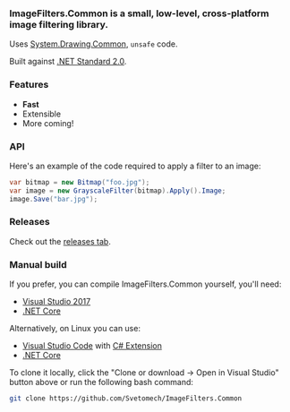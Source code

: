 ### **ImageFilters.Common** is a small, low-level, cross-platform image filtering library.

Uses [System.Drawing.Common](https://www.nuget.org/packages/System.Drawing.Common), `unsafe` code.

Built against [.NET Standard 2.0](https://docs.microsoft.com/dotnet/standard/net-standard).

### Features

* **Fast**
* Extensible
* More coming!

### API 

Here's an example of the code required to apply a filter to an image:

```csharp
var bitmap = new Bitmap("foo.jpg");
var image = new GrayscaleFilter(bitmap).Apply().Image;
image.Save("bar.jpg");
```

### Releases

Check out the [releases tab](https://github.com/Svetomech/ImageFilters.Common/releases).

### Manual build

If you prefer, you can compile ImageFilters.Common yourself, you'll need:

- [Visual Studio 2017](https://www.visualstudio.com/news/releasenotes/vs2017-relnotes)
- [.NET Core](https://www.microsoft.com/net/learn/get-started/windows)

Alternatively, on Linux you can use:

- [Visual Studio Code](https://code.visualstudio.com) with [C# Extension](https://marketplace.visualstudio.com/items?itemName=ms-vscode.csharp)
- [.NET Core](https://www.microsoft.com/net/learn/get-started/linuxubuntu)

To clone it locally, click the "Clone or download -> Open in Visual Studio" button above or run the following bash command:

```bash
git clone https://github.com/Svetomech/ImageFilters.Common
```
